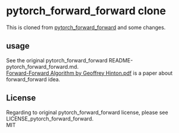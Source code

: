 # pytorch_forward_forward clone   

This is cloned from  [pytorch_forward_forward](https://github.com/mpezeshki/pytorch_forward_forward) and some changes.    


## usage  

See the original pytorch_forward_forward README-pytorch_forward_forward.md.   
[Forward-Forward Algorithm by Geoffrey Hinton.pdf](https://www.cs.toronto.edu/~hinton/FFA13.pdf) is a paper about forward_forward idea.  


## License  

Regarding to original pytorch_forward_forward license, please see LICENSE_pytorch_forward_forward.   
MIT  

